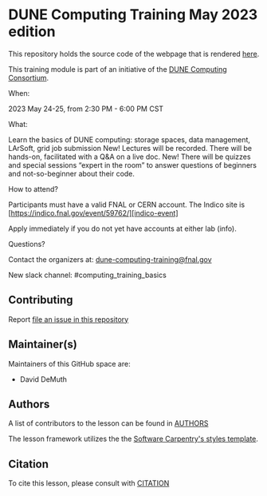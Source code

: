 
DUNE Computing Training May 2023 edition
========================================

This repository holds the source code of the webpage that is rendered [here](https://dune.github.io/computing-basics/). 

This training module is part of an initiative of the [DUNE Computing Consortium](https://dunescience.org/).


When:

2023 May 24-25, from 2:30 PM - 6:00 PM CST

What:

Learn the basics of DUNE computing:  storage spaces, data management, LArSoft, grid job submission
New! Lectures will be recorded. 
There will be hands-on, facilitated with a Q&A on a live doc.
New! There will be quizzes and special sessions “expert in the room” to answer questions of beginners and not-so-beginner about their code.

How to attend?

Participants must have a valid FNAL or CERN account. The Indico site is [https://indico.fnal.gov/event/59762/][indico-event]

Apply immediately if you do not yet have accounts at either lab (info).

Questions?

Contact the organizers at: dune-computing-training@fnal.gov 

New slack channel: #computing_training_basics

## Contributing

Report [file an issue in this repository](https://github.com/DUNE/computing-training/issues)

## Maintainer(s)

Maintainers of this GitHub space are:

* David DeMuth

## Authors

A list of contributors to the lesson can be found in [AUTHORS](AUTHORS)

The lesson framework utilizes the the [Software Carpentry's styles template][carpentry-source].

## Citation

To cite this lesson, please consult with [CITATION](CITATION)

[indico-event]: https://indico.fnal.gov/event/59762/
[carpentry-source]: https://github.com/carpentries/lesson-example
